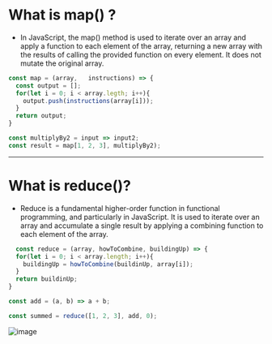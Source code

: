 # What is map() ?
- In JavaScript, the map() method is used to iterate over an array and apply a function to each element of the array, returning a new array with the results of calling the provided function on every element. It does not mutate the original array.
```js
const map = (array,   instructions) => {
  const output = [];
  for(let i = 0; i < array.legth; i++){
    output.push(instructions(array[i]));
  }
  return output;
}

const multiplyBy2 = input => input2;
const result = map[1, 2, 3], multiplyBy2);
```

- - - - -

# What is reduce()?

- Reduce is a fundamental higher-order function in functional programming, and particularly in JavaScript. It is used to iterate over an array and accumulate a single result by applying a combining function to each element of the array.

```js
  const reduce = (array, howToCombine, buildingUp) => {
  for(let i = 0; i < array.length; i++){
    buildingUp = howToCombine(buildinUp, array[i]);
  }
  return buildinUp;
}

const add = (a, b) => a + b;

const summed = reduce([1, 2, 3], add, 0);
```

![image](https://github.com/saidali-ibn-zafar/Hard-Parts-of-Functional-JS-Fundamentals/assets/120341849/8f4c22d8-9d0d-4021-9a8a-dce8609a9480)
